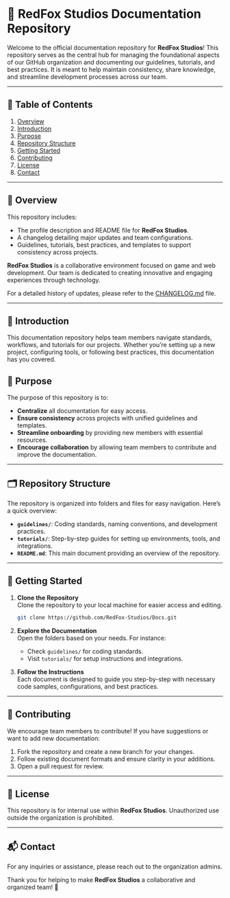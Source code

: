 # 🦊 RedFox Studios Documentation Repository

Welcome to the official documentation repository for **RedFox Studios**! This repository serves as the central hub for managing the foundational aspects of our GitHub organization and documenting our guidelines, tutorials, and best practices. It is meant to help maintain consistency, share knowledge, and streamline development processes across our team.

---

## 📖 Table of Contents

1. [Overview](#overview)
2. [Introduction](#introduction)
3. [Purpose](#purpose)
4. [Repository Structure](#repository-structure)
5. [Getting Started](#getting-started)
6. [Contributing](#contributing)
7. [License](#license)
8. [Contact](#contact)

---

## 🦊 Overview

This repository includes:
- The profile description and README file for **RedFox Studios**.
- A changelog detailing major updates and team configurations.
- Guidelines, tutorials, best practices, and templates to support consistency across projects.

**RedFox Studios** is a collaborative environment focused on game and web development. Our team is dedicated to creating innovative and engaging experiences through technology.

For a detailed history of updates, please refer to the [CHANGELOG.md](CHANGELOG.md) file.

---

## 📝 Introduction

This documentation repository helps team members navigate standards, workflows, and tutorials for our projects. Whether you’re setting up a new project, configuring tools, or following best practices, this documentation has you covered.

## 🎯 Purpose

The purpose of this repository is to:

- **Centralize** all documentation for easy access.
- **Ensure consistency** across projects with unified guidelines and templates.
- **Streamline onboarding** by providing new members with essential resources.
- **Encourage collaboration** by allowing team members to contribute and improve the documentation.

---

## 🗂️ Repository Structure

The repository is organized into folders and files for easy navigation. Here’s a quick overview:

- **`guidelines/`**: Coding standards, naming conventions, and development practices.
- **`tutorials/`**: Step-by-step guides for setting up environments, tools, and integrations.
- **`README.md`**: This main document providing an overview of the repository.

---

## 🚀 Getting Started

1. **Clone the Repository**  
   Clone the repository to your local machine for easier access and editing.
   ```bash
   git clone https://github.com/RedFox-Studios/Docs.git
   ```

2. **Explore the Documentation**  
   Open the folders based on your needs. For instance:
   - Check `guidelines/` for coding standards.
   - Visit `tutorials/` for setup instructions and integrations.

3. **Follow the Instructions**  
   Each document is designed to guide you step-by-step with necessary code samples, configurations, and best practices.

---

## 🤝 Contributing

We encourage team members to contribute! If you have suggestions or want to add new documentation:

1. Fork the repository and create a new branch for your changes.
2. Follow existing document formats and ensure clarity in your additions.
3. Open a pull request for review.

---

## 📄 License

This repository is for internal use within **RedFox Studios**. Unauthorized use outside the organization is prohibited.

---

## 📬 Contact

For any inquiries or assistance, please reach out to the organization admins.

Thank you for helping to make **RedFox Studios** a collaborative and organized team! 🦊
